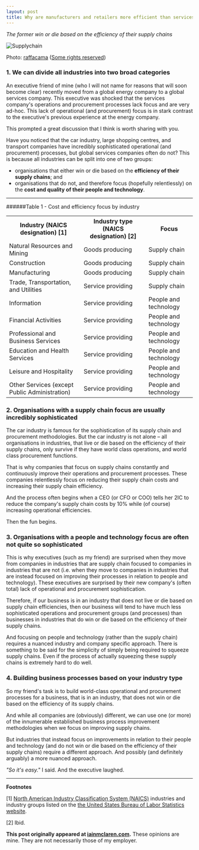 ```yaml
---
layout: post
title: Why are manufacturers and retailers more efficient than services companies?
---
```


*The former win or die based on the efficiency of their supply chains*

![Supplychain](https://iainmclaren.com/public/images/2014-09-17-procurement.jpg)

Photo: [raffacama](https://www.flickr.com/photos/raffacama/) ([Some rights reserved](https://creativecommons.org/licenses/by-sa/2.0/))
 
### 1. We can divide all industries into two broad categories

An executive friend of mine (who I will not name for reasons that will soon become clear) recently moved from a global energy company to a global services company.  This executive was shocked that the services company's operations and procurement processes lack focus and are very ad-hoc.  This lack of operational (and procurement) focus is in stark contrast to the executive's previous experience at the energy company.  

This prompted a great discussion that I think is worth sharing with you.  

Have you noticed that the car industry, large shopping centres, and transport companies have incredibly sophisticated operational (and procurement) processes, but global services companies often do not?  This is because all industries can be split into one of two groups:

- organisations that either win or die based on the **efficiency of their supply chains**; and
- organisations that do not, and therefore focus (hopefully relentlessly) on the **cost and quality of their people and technology**.  

---

######Table 1 - Cost and efficiency focus by industry

<table>
 <tr>
  <th>Industry (NAICS designation) [1]</th>
  <th>Industry type (NAICS designation) [2]</th>
  <th>Focus</th>
 </tr>
 <tr>
  <td>Natural
  Resources and Mining</td>
  <td>Goods producing</td>
  <td>Supply chain</td>
 </tr>
 <tr>
  <td>Construction</td>
  <td>Goods producing</td>
  <td>Supply chain</td>
 </tr>
 <tr>
  <td>Manufacturing</td>
  <td>Goods producing</td>
  <td>Supply chain</td>
 </tr>
 <tr>
  <td>Trade,
  Transportation, and Utilities</td>
  <td>Service providing</td>
  <td>Supply chain</td>
 </tr>
 <tr>
  <td>Information</td>
  <td>Service providing</td>
  <td>People and technology</td>
 </tr>
 <tr>
  <td>Financial
  Activities</td>
  <td>Service providing</td>
  <td>People and technology</td>
 </tr>
 <tr>
  <td>Professional
  and Business Services</td>
  <td>Service providing</td>
  <td>People and technology</td>
 </tr>
 <tr>
  <td>Education
  and Health Services</td>
  <td>Service providing</td>
  <td>People and technology</td>
 </tr>
 <tr>
  <td>Leisure
  and Hospitality</td>
  <td>Service providing</td>
  <td>People and technology</td>
 </tr>
 <tr>
  <td>Other
  Services (except Public Administration)</td>
  <td>Service providing</td>
  <td>People and technology</td>
 </tr>
</table>

### 2. Organisations with a supply chain focus are usually incredibly sophisticated  

The car industry is famous for the sophistication of its supply chain and procurement methodologies.  But the car industry is not alone – all organisations in industries, that live or die based on the efficiency of their supply chains, only survive if they have world class operations, and world class procurement functions.

That is why companies that focus on supply chains constantly and continuously improve their operations and procurement processes.  These companies relentlessly focus on reducing their supply chain costs and increasing their supply chain efficiency.

And the process often begins when a CEO (or CFO or COO) tells her 2IC to reduce the company's supply chain costs by 10% while (of course) increasing operational efficiencies.  

Then the fun begins.
 
### 3. Organisations with a people and technology focus are often not quite so sophisticated

This is why executives (such as my friend) are surprised when they move from companies in industries that are supply chain focused to companies in industries that are not (i.e. when they move to companies in industries that are instead focused on improving their processes in relation to people and technology). These executives are surprised by their new company's (often total) lack of operational and procurement sophistication.

Therefore, if our business is in an industry that does not live or die based on supply chain efficiencies, then our business will tend to have much less sophisticated operations and procurement groups (and processes) than businesses in industries that do win or die based on the efficiency of their supply chains.  

And focusing on people and technology (rather than the supply chain) requires a nuanced industry and company specific approach.  There is something to be said for the simplicity of simply being required to squeeze supply chains.  Even if the process of actually squeezing these supply chains is extremely hard to do well. 

### 4. Building business processes based on your industry type

So my friend's task is to build world-class operational and procurement processes for a business, that is in an industry, that does not win or die based on the efficiency of its supply chains.

And while all companies are (obviously) different, we can use one (or more) of the innumerable established business process improvement methodologies when we focus on improving supply chains.  

But industries that instead focus on improvements in relation to their people and technology (and do not win or die based on the efficiency of their supply chains) require a different approach. And possibly (and definitely arguably) a more nuanced approach. 

*"So it's easy."* I said.  And the executive laughed. 


---

**Footnotes**

[1] [North American Industry Classification System (NAICS)](http://www.naics.com) industries and industry groups listed on the [the United States Bureau of Labor Statistics website](http://www.bls.gov/iag/tgs/iag_index_naics.htm).

[2] Ibid. 

**This post originally appeared at [iainmclaren.com](http://iainmclaren.com).** These opinions are mine.  They are not necessarily those of my employer.